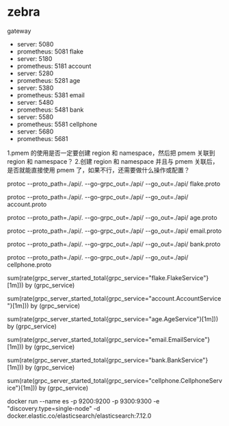 # zebra

gateway 
  - server: 5080
  - prometheus: 5081
flake 
  - server: 5180
  - prometheus: 5181
account 
  - server: 5280
  - prometheus: 5281
age 
  - server: 5380
  - prometheus: 5381
email 
  - server: 5480
  - prometheus: 5481
bank 
  - server: 5580
  - prometheus: 5581
cellphone 
  - server: 5680
  - prometheus: 5681


1.pmem 的使用是否一定要创建 region 和 namespace，然后把 pmem 关联到 region 和 namespace？
2.创建 region 和 namespace 并且与 pmem 关联后，是否就能直接使用 pmem 了，如果不行，还需要做什么操作或配置？


protoc --proto_path=./api/.  --go-grpc_out=./api/ --go_out=./api/ flake.proto

protoc --proto_path=./api/.  --go-grpc_out=./api/ --go_out=./api/ account.proto

protoc --proto_path=./api/.  --go-grpc_out=./api/ --go_out=./api/ age.proto

protoc --proto_path=./api/.  --go-grpc_out=./api/ --go_out=./api/ email.proto

protoc --proto_path=./api/.  --go-grpc_out=./api/ --go_out=./api/ bank.proto

protoc --proto_path=./api/.  --go-grpc_out=./api/ --go_out=./api/ cellphone.proto






sum(rate(grpc_server_started_total{grpc_service="flake.FlakeService"}[1m])) by (grpc_service)

sum(rate(grpc_server_started_total{grpc_service="account.AccountService"}[1m])) by (grpc_service)

sum(rate(grpc_server_started_total{grpc_service="age.AgeService"}[1m])) by (grpc_service)

sum(rate(grpc_server_started_total{grpc_service="email.EmailService"}[1m])) by (grpc_service)

sum(rate(grpc_server_started_total{grpc_service="bank.BankService"}[1m])) by (grpc_service)

sum(rate(grpc_server_started_total{grpc_service="cellphone.CellphoneService"}[1m])) by (grpc_service)






docker run --name es -p 9200:9200 -p 9300:9300 -e "discovery.type=single-node" -d docker.elastic.co/elasticsearch/elasticsearch:7.12.0